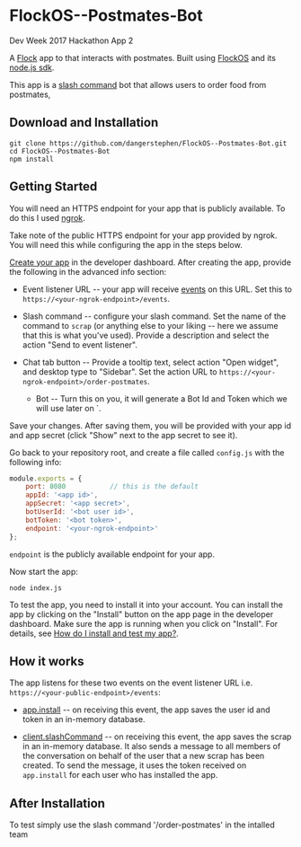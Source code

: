 # FlockOS--Postmates-Bot
Dev Week 2017 Hackathon App 2

A [Flock][] app to that interacts with postmates. Built using [FlockOS][] and its [node.js sdk][].

This app is a [slash command][] bot  that allows users to order food from postmates,


## Download and Installation

```
git clone https://github.com/dangerstephen/FlockOS--Postmates-Bot.git
cd FlockOS--Postmates-Bot
npm install
```

## Getting Started

You will need an HTTPS endpoint for your app that is publicly available. To do this I used 
[ngrok][].

Take note of the public HTTPS endpoint for your app provided by ngrok. You will need this while configuring the app in the steps
below.

[Create your app](https://docs.flock.co/display/flockos/Creating+an+App) in the
developer dashboard. After creating the app, provide the following in the
advanced info section:

* Event listener URL -- your app will receive [events][] on this URL. Set this to
  `https://<your-ngrok-endpoint>/events`.

* Slash command -- configure your slash command. Set the name of the command to
  `scrap` (or anything else to your liking -- here we assume that this is what
  you've used). Provide a description and select the action "Send to event listener".

* Chat tab button -- Provide a tooltip text, select action "Open
  widget", and desktop type to "Sidebar". Set the action URL to
  `https://<your-ngrok-endpoint>/order-postmates`.
  
  * Bot -- Turn this on you, it will generate a Bot Id and Token which we will use later on `.

Save your changes. After saving them, you will be provided with your app id and
app secret (click "Show" next to the app secret to see it).

Go back to your repository root, and create a file called `config.js` with the
following info:

```js
module.exports = {
    port: 8080           // this is the default
    appId: '<app id>',
    appSecret: '<app secret>',
    botUserId: '<bot user id>',
    botToken: '<bot token>',
    endpoint: '<your-ngrok-endpoint>'
};
```

`endpoint` is the publicly available endpoint for your app.

Now start the app:

```
node index.js
```

To test the app, you need to install it into your account. You can
install the app by clicking on the "Install" button on the app page in
the developer dashboard. Make sure the app is running when you click
on "Install". For details, see [How do I install and test my
app?](https://docs.flock.co/display/flockos/Creating+an+App#CreatinganApp-AppInstallation).

## How it works

The app listens for these two events on the event listener URL
i.e. `https://<your-public-endpoint>/events`:

* [app.install][] -- on receiving this event, the app saves the user id and
  token in an in-memory database.

* [client.slashCommand][] -- on receiving this event, the app saves the scrap in
  an in-memory database. It also sends a message to all members of the
  conversation on behalf of the user that a new scrap has been created. To send
  the message, it uses the token received on `app.install` for each user who
  has installed the app.

## After Installation 
To test simply use the slash command '/order-postmates' in the intalled team

[flock]: https://flock.co
[flockos]: https://docs.flock.co
[node.js sdk]: https://github.com/flockchat/flockos-node-sdk
[ngrok]: https://ngrok.com
[events]: https://docs.flock.co/display/flockos/Events
[slash command]: https://docs.flock.co/display/flockos/Slash+Commands
[chat tab button]: https://docs.flock.co/display/flockos/Chat+Tab+Buttons
[widget]: https://docs.flock.co/display/flockos/Widgets
[app.install]: https://docs.flock.co/display/flockos/app.install
[client.slashCommand]: https://docs.flock.co/display/flockos/client.slashCommand

